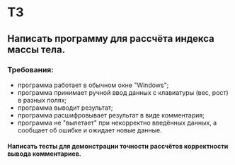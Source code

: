 # ТЗ
## Написать программу для рассчёта индекса массы тела.
### Требования:
- программа работает в обычном окне "Windows";
- программа принимает ручной ввод данных с клавиатуры (вес, рост) в разных полях;
- программа выводит результат;
- программа расшифровывает результат в виде комментария;
- программа не "вылетает" при некорректно введённых данных, а сообщает об ошибке и ожидает новые данные.
#### Написать тесты для демонстрации точности рассчётов корректности вывода комментариев.
